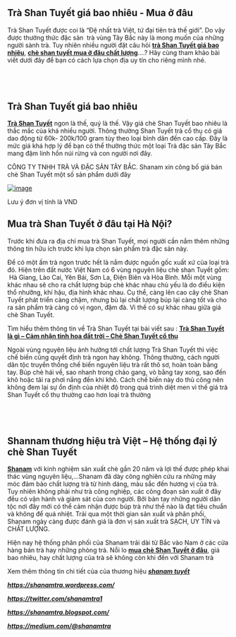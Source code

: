 <h2>Trà Shan Tuyết giá bao nhiêu - Mua ở đâu</h2>

<div>
<p>Trà Shan Tuyết được coi là &ldquo;Đệ nhất&nbsp;trà Việt, tứ đại tiên trà thế giới&rdquo;. Do vậy được thưởng thức đặc sản &nbsp;trà vùng Tây Bắc này là mong muốn của những người sành trà. Tuy nhiên nhiều người đặt câu hỏi <strong><a href="https://github.com/shanamtra/tra-shan-tuyen-gia-bao-nhieu-mua-o-dau.html/">trà Shan Tuyết giá bao nhiêu</a></strong>, <strong><a href="https://www.reddit.com/user/shanamtra/comments/9mfoko/mua_tr%C3%A0_shan_tuy%E1%BA%BFt_%E1%BB%9F_%C4%91%C3%A2u_gi%C3%A1_bao_nhi%C3%AAu/" rel="nofollow"> chè shan tuyết mua ở đâu chất lượng</a></strong>&hellip;.? Hãy cùng tham khảo bài viết dưới đây để bạn có cách lựa chọn địa uy tín cho riêng mình nhé.</p>

<h2>&nbsp;</h2>
</div>

<h2>Trà Shan Tuyết giá bao nhiêu</h2>

<p><a href="https://shanam.com.vn/tra-shan-tuyet.html" rel="nofollow"><strong>Trà Shan Tuyết</strong></a> ngon là thế, quý là thế. Vậy giá chè Shan Tuyết bao nhiêu là thắc mắc của khá nhiều người. Thông thường Shan Tuyết trà cổ thụ có giá dao động từ 60k- 200k/100 gram tùy theo loại bình dân đến cao cấp. Đây là mức giá khá hợp lý để bạn có thể thưởng thức một loại Trà đặc sản Tây Bắc mang đậm linh hồn núi rừng và con người nơi đây.</p>

<p>CÔNG TY TNHH TRÀ VÀ ĐẶC SẢN TÂY BẮC. Shanam xin công bố giá bán chè Shan Tuyết một số sản phẩm dưới đây</p>

<p><a href="https://camo.githubusercontent.com/bcb7c639eceade3b1d4ba3cea5ea6dabdb7261f8/68747470733a2f2f36362e6d656469612e74756d626c722e636f6d2f34323139313363643434396463393164333334626331393466623034363866322f74756d626c725f696e6c696e655f7067306b786f716473473177386d7578375f313238302e706e67" rel="noopener noreferrer" target="_blank"><img alt="image" src="https://camo.githubusercontent.com/bcb7c639eceade3b1d4ba3cea5ea6dabdb7261f8/68747470733a2f2f36362e6d656469612e74756d626c722e636f6d2f34323139313363643434396463393164333334626331393466623034363866322f74756d626c725f696e6c696e655f7067306b786f716473473177386d7578375f313238302e706e67" style="max-width:100%" /></a></p>

<p>Lưu ý đơn vị tính là VND</p>

<h2>Mua trà Shan Tuyết ở đâu tại Hà Nội?</h2>

<p>Trước khi đưa ra địa chỉ mua trà Shan Tuyết, mọi người cần nắm thêm những thông tin hữu ích trước khi lựa chọn sản phẩm trà đặc sản này.</p>

<p>Để có một ấm trà ngon trước hết là nắm được nguồn gốc xuất xứ của loại trà đó. Hiện trên đất nước Việt Nam có 6 vùng nguyên liệu chè shan Tuyết gồm: &nbsp;Hà Giang, Lào Cai, Yên Bái, Sơn La, Điện Biên và Hòa Bình. Mỗi một vùng khác nhau sẽ cho ra chất lượng búp chè khác nhau chủ yếu là do điều kiện thổ nhưỡng, khí hậu, địa hình khác nhau. Cụ thể, càng lên cao cây chè Shan Tuyết phát triển càng chậm, nhưng bù lại chất lượng búp lại càng tốt và cho ra sản phẩm trà càng có vị ngon, đậm đà. Vì thế có sự khác nhau giữa giá chè Shan Tuyết.</p>

<p>Tìm hiểu thêm thông tin về Trà Shan Tuyết tại bài viết sau : <strong><a href="https://shanam.com.vn/tra-shan-tuyet.html" rel="nofollow">Trà Shan Tuyết là gì &ndash; Cảm nhận tinh hoa đất trời &ndash; Chè Shan Tuyết cổ thụ</a></strong></p>

<p>Ngoài vùng nguyên liệu ảnh hưởng tới chất lượng Trà Shan Tuyết thì việc chế biến cũng quyết định trà ngon hay không. Thông thường, cách người dân tộc truyền thống chế biến nguyên liệu trà rất thô sơ, hoàn toàn bằng tay. Búp chè hái về, sao nhanh trong chảo gang, vò bằng tay xong, sao đến khô hoặc tãi ra phơi nắng đến khi khô. Cách chế biến này do thủ công nên không đem lại sự ổn định của nhiệt độ trong quá trình diệt men vì thế giá trà Shan Tuyết cổ thụ thường cao hơn loại trà thường</p>

<h2>&nbsp;</h2>

<h2>Shannam thương hiệu trà Việt &ndash; Hệ thống đại lý chè Shan Tuyết</h2>

<p><strong><a href="https://shanam.com.vn/" rel="nofollow">Shanam</a></strong> với kinh nghiệm sản xuất chè gần 20 năm và lợi thế được phép khai thác vùng nguyên liệu,&hellip;Shanam đã dày công nghiên cứu ra những máy móc đảm bảo chất lượng trà từ hình dáng, màu sắc đến hương vị của trà. Tuy nhiên không phải như trà công nghiệp, các công đoạn sản xuất ở đây đều có vận hành và giám sát của con người. Bởi bàn tay những người dân tộc nơi đây mới có thể cảm nhận được búp trà như thế nào là đạt tiêu chuẩn và không để quá nhiệt. Trải qua một thời gian sản xuất và phân phối, Shanam ngày càng được đánh giá là đơn vị sản xuất trà SẠCH, UY TÍN và CHẤT LƯỢNG.</p>

<p>Hiện nay hệ thống phân phối của Shanam trải dài từ Bắc vào Nam ở các cửa hàng bán trà hay những phòng trà. Nỗi lo <strong><a href="https://medium.com/@shanamtra/tr%C3%A0-shan-tuy%E1%BA%BFt-mua-%E1%BB%9F-%C4%91%C3%A2u-gi%C3%A1-t%E1%BB%91t-nh%E1%BA%A5t-2205a1b8c81a" rel="nofollow">mua chè Shan Tuyết ở đâu</a></strong>, giá bao nhiêu, hay chất lượng của trà sẽ không còn khi đến với Shanam trà</p>

<p>Xem thêm thông tin chi tiết của của thương hiệu <a href="https://shanam.com.vn/lien-he"><em><strong>shanam tuyết</strong></em></a></p>

<p><a href="https://shanamtra.wordpress.com/"><em><strong>https://shanamtra.wordpress.com/</strong></em></a></p>

<p><em><strong><a href="https://twitter.com/shanamtra1" rel="nofollow">https://twitter.com/shanamtra1</a></strong></em></p>

<p><em><strong><a href="https://shanamtra.blogspot.com/" rel="nofollow">https://shanamtra.blogspot.com/</a></strong></em></p>

<p><em><strong><a href="https://medium.com/@shanamtra" rel="nofollow">https://medium.com/@shanamtra</a></strong></em></p>

<p>&nbsp;</p>
